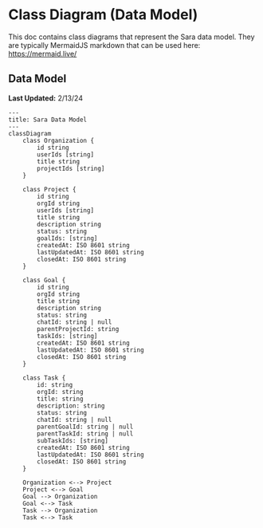 # Class Diagram (Data Model)

This doc contains class diagrams that represent the Sara data model. They are typically MermaidJS markdown that can be used here: https://mermaid.live/

## Data Model

**Last Updated:** 2/13/24

```mermaid
---
title: Sara Data Model
---
classDiagram
    class Organization {
        id string
        userIds [string]
        title string
        projectIds [string]
    }

    class Project {
        id string
        orgId string
        userIds [string]
        title string
        description string
        status: string
        goalIds: [string]
        createdAt: ISO 8601 string
        lastUpdatedAt: ISO 8601 string
        closedAt: ISO 8601 string
    }

    class Goal {
        id string
        orgId string
        title string
        description string
        status: string
        chatId: string | null
        parentProjectId: string
        taskIds: [string]
        createdAt: ISO 8601 string
        lastUpdatedAt: ISO 8601 string
        closedAt: ISO 8601 string
    }

    class Task {
        id: string
        orgId: string
        title: string
        description: string
        status: string
        chatId: string | null
        parentGoalId: string | null
        parentTaskId: string | null
        subTaskIds: [string]
        createdAt: ISO 8601 string
        lastUpdatedAt: ISO 8601 string
        closedAt: ISO 8601 string
    }

    Organization <--> Project
    Project <--> Goal
    Goal --> Organization
    Goal <--> Task
    Task --> Organization
    Task <--> Task
```